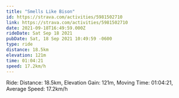 ```yaml
---
title: "Smells Like Bison"
id: https://strava.com/activities/5981502710
link: https://strava.com/activities/5981502710
date: 2021-09-18T16:49:59.000Z
rideDate: Sat Sep 18 2021
pubDate: Sat, 18 Sep 2021 10:49:59 -0600
type: ride
distance: 18.5km
elevation: 121m
time: 01:04:21
speed: 17.2km/h
---
```

Ride: Distance: 18.5km, Elevation Gain: 121m, Moving Time: 01:04:21, Average Speed: 17.2km/h